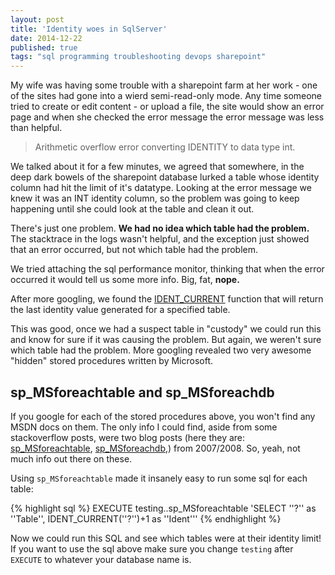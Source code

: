 ```yaml
---
layout: post
title: 'Identity woes in SqlServer'
date: 2014-12-22
published: true
tags: "sql programming troubleshooting devops sharepoint"
---
```


My wife was having some trouble with a sharepoint farm at her work - one of the sites had gone into a wierd semi-read-only mode. Any time someone tried to create or edit content - or upload a file, the site would show an error page and when she checked the error message the error message was less than helpful.

> Arithmetic overflow error converting IDENTITY to data type int.

We talked about it for a few minutes, we agreed that somewhere, in the deep dark bowels of the sharepoint database lurked a table whose identity column had hit the limit of it's datatype. Looking at the error message we knew it was an INT identity column, so the problem was going to keep happening until she could look at the table and clean it out.

There's just one problem. **We had no idea which table had the problem.** The stacktrace in the logs wasn't helpful, and the exception just showed that an error occurred, but not which table had the problem.

We tried attaching the sql performance monitor, thinking that when the error occurred it would tell us some more info. Big, fat, **nope.**

After more googling, we found the [IDENT_CURRENT](http://msdn.microsoft.com/en-us/library/ms175098.aspx) function that will return the last identity value generated for a specified table.

This was good, once we had a suspect table in "custody" we could run this and know for sure if it was causing the problem. But again, we weren't sure which table had the problem. More googling revealed two very awesome "hidden" stored procedures written by Microsoft.

## sp_MSforeachtable and sp_MSforeachdb
If you google for each of the stored procedures above, you won't find any MSDN docs on them. The only info I could find, aside from some stackoverflow posts, were two blog posts (here they are: [sp_MSforeachtable](http://weblogs.sqlteam.com/joew/archive/2007/10/23/60383.aspx), [sp_MSforeachdb](http://weblogs.sqlteam.com/joew/archive/2008/08/27/60700.aspx),) from 2007/2008. So, yeah, not much info out there on these.

Using `sp_MSforeachtable` made it insanely easy to run some sql for each table:

{% highlight sql %}
    EXECUTE testing..sp_MSforeachtable 'SELECT ''?'' as ''Table'', IDENT_CURRENT(''?'')+1 as ''Ident'''
{% endhighlight %}

Now we could run this SQL and see which tables were at their identity limit! If you want to use the sql above make sure you change `testing` after `EXECUTE` to whatever your database name is.
